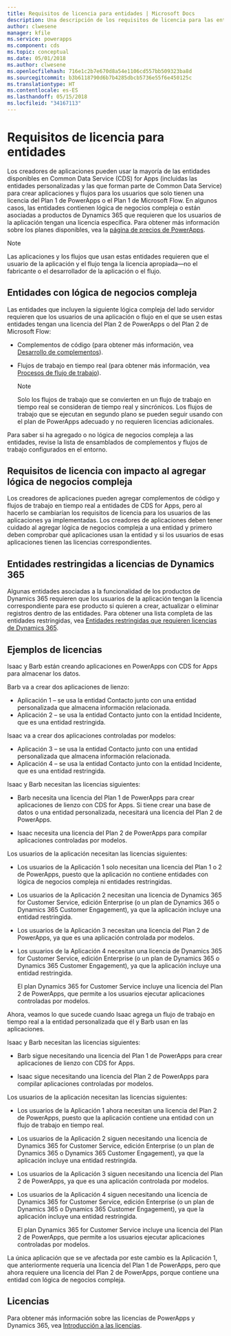 ```yaml
---
title: Requisitos de licencia para entidades | Microsoft Docs
description: Una descripción de los requisitos de licencia para las entidades en Common Data Service (CDS) for Apps.
author: clwesene
manager: kfile
ms.service: powerapps
ms.component: cds
ms.topic: conceptual
ms.date: 05/01/2018
ms.author: clwesene
ms.openlocfilehash: 716e1c2b7e670d8a54e1106cd557bb509323ba8d
ms.sourcegitcommit: b3b6118790d6b7b4285dbcb5736e55f6e450125c
ms.translationtype: HT
ms.contentlocale: es-ES
ms.lasthandoff: 05/15/2018
ms.locfileid: "34167113"
---
```

# <a name="license-requirements-for-entities"></a>Requisitos de licencia para entidades
Los creadores de aplicaciones pueden usar la mayoría de las entidades disponibles en Common Data Service (CDS) for Apps (incluidas las entidades personalizadas y las que forman parte de Common Data Service) para crear aplicaciones y flujos para los usuarios que solo tienen una licencia del Plan 1 de PowerApps o el Plan 1 de Microsoft Flow. En algunos casos, las entidades contienen lógica de negocios compleja o están asociadas a productos de Dynamics 365 que requieren que los usuarios de la aplicación tengan una licencia específica. Para obtener más información sobre los planes disponibles, vea la [página de precios de PowerApps](https://powerapps.microsoft.com/pricing).

> [!NOTE]
> Las aplicaciones y los flujos que usan estas entidades requieren que el usuario de la aplicación y el flujo tenga la licencia apropiada&mdash;no el fabricante o el desarrollador de la aplicación o el flujo.

## <a name="entities-with-complex-business-logic"></a>Entidades con lógica de negocios compleja
Las entidades que incluyen la siguiente lógica compleja del lado servidor requieren que los usuarios de una aplicación o flujo en el que se usen estas entidades tengan una licencia del Plan 2 de PowerApps o del Plan 2 de Microsoft Flow:

* Complementos de código (para obtener más información, vea [Desarrollo de complementos](https://docs.microsoft.com/dynamics365/customer-engagement/developer/plugin-development)).
* Flujos de trabajo en tiempo real (para obtener más información, vea [Procesos de flujo de trabajo](https://docs.microsoft.com/dynamics365/customer-engagement/customize/workflow-processes)).

    > [!NOTE]
    >  Solo los flujos de trabajo que se convierten en un flujo de trabajo en tiempo real se consideran de tiempo real y sincrónicos. Los flujos de trabajo que se ejecutan en segundo plano se pueden seguir usando con el plan de PowerApps adecuado y no requieren licencias adicionales.

Para saber si ha agregado o no lógica de negocios compleja a las entidades, revise la lista de ensamblados de complementos y flujos de trabajo configurados en el entorno.

## <a name="impacting-license-requirements-when-adding-complex-business-logic"></a>Requisitos de licencia con impacto al agregar lógica de negocios compleja
Los creadores de aplicaciones pueden agregar complementos de código y flujos de trabajo en tiempo real a entidades de CDS for Apps, pero al hacerlo se cambiarían los requisitos de licencia para los usuarios de las aplicaciones ya implementadas. Los creadores de aplicaciones deben tener cuidado al agregar lógica de negocios compleja a una entidad y primero deben comprobar qué aplicaciones usan la entidad y si los usuarios de esas aplicaciones tienen las licencias correspondientes.

## <a name="entities-restricted-to-dynamics-365-licenses"></a>Entidades restringidas a licencias de Dynamics 365
Algunas entidades asociadas a la funcionalidad de los productos de Dynamics 365 requieren que los usuarios de la aplicación tengan la licencia correspondiente para ese producto si quieren a crear, actualizar o eliminar registros dentro de las entidades. Para obtener una lista completa de las entidades restringidas, vea [Entidades restringidas que requieren licencias de Dynamics 365](data-platform-restricted-entities.md).

## <a name="licensing-example"></a>Ejemplos de licencias
Isaac y Barb están creando aplicaciones en PowerApps con CDS for Apps para almacenar los datos.

Barb va a crear dos aplicaciones de lienzo:

* Aplicación 1 &ndash; se usa la entidad Contacto junto con una entidad personalizada que almacena información relacionada.
* Aplicación 2 &ndash; se usa la entidad Contacto junto con la entidad Incidente, que es una entidad restringida.

Isaac va a crear dos aplicaciones controladas por modelos:

* Aplicación 3 &ndash; se usa la entidad Contacto junto con una entidad personalizada que almacena información relacionada.
* Aplicación 4 &ndash; se usa la entidad Contacto junto con la entidad Incidente, que es una entidad restringida.

Isaac y Barb necesitan las licencias siguientes:
* Barb necesita una licencia del Plan 1 de PowerApps para crear aplicaciones de lienzo con CDS for Apps. Si tiene crear una base de datos o una entidad personalizada, necesitará una licencia del Plan 2 de PowerApps.

* Isaac necesita una licencia del Plan 2 de PowerApps para compilar aplicaciones controladas por modelos.

Los usuarios de la aplicación necesitan las licencias siguientes:
* Los usuarios de la Aplicación 1 solo necesitan una licencia del Plan 1 o 2 de PowerApps, puesto que la aplicación no contiene entidades con lógica de negocios compleja ni entidades restringidas.

* Los usuarios de la Aplicación 2 necesitan una licencia de Dynamics 365 for Customer Service, edición Enterprise (o un plan de Dynamics 365 o Dynamics 365 Customer Engagement), ya que la aplicación incluye una entidad restringida.

* Los usuarios de la Aplicación 3 necesitan una licencia del Plan 2 de PowerApps, ya que es una aplicación controlada por modelos.

* Los usuarios de la Aplicación 4 necesitan una licencia de Dynamics 365 for Customer Service, edición Enterprise (o un plan de Dynamics 365 o Dynamics 365 Customer Engagement), ya que la aplicación incluye una entidad restringida.

    El plan Dynamics 365 for Customer Service incluye una licencia del Plan 2 de PowerApps, que permite a los usuarios ejecutar aplicaciones controladas por modelos.

Ahora, veamos lo que sucede cuando Isaac agrega un flujo de trabajo en tiempo real a la entidad personalizada que él y Barb usan en las aplicaciones.

Isaac y Barb necesitan las licencias siguientes:
* Barb sigue necesitando una licencia del Plan 1 de PowerApps para crear aplicaciones de lienzo con CDS for Apps.

* Isaac sigue necesitando una licencia del Plan 2 de PowerApps para compilar aplicaciones controladas por modelos.

Los usuarios de la aplicación necesitan las licencias siguientes:
* Los usuarios de la Aplicación 1 ahora necesitan una licencia del Plan 2 de PowerApps, puesto que la aplicación contiene una entidad con un flujo de trabajo en tiempo real.

* Los usuarios de la Aplicación 2 siguen necesitando una licencia de Dynamics 365 for Customer Service, edición Enterprise (o un plan de Dynamics 365 o Dynamics 365 Customer Engagement), ya que la aplicación incluye una entidad restringida. 

* Los usuarios de la Aplicación 3 siguen necesitando una licencia del Plan 2 de PowerApps, ya que es una aplicación controlada por modelos.

* Los usuarios de la Aplicación 4 siguen necesitando una licencia de Dynamics 365 for Customer Service, edición Enterprise (o un plan de Dynamics 365 o Dynamics 365 Customer Engagement), ya que la aplicación incluye una entidad restringida.

    El plan Dynamics 365 for Customer Service incluye una licencia del Plan 2 de PowerApps, que permite a los usuarios ejecutar aplicaciones controladas por modelos.

La única aplicación que se ve afectada por este cambio es la Aplicación 1, que anteriormente requería una licencia del Plan 1 de PowerApps, pero que ahora requiere una licencia del Plan 2 de PowerApps, porque contiene una entidad con lógica de negocios compleja. 

## <a name="licensing"></a>Licencias
Para obtener más información sobre las licencias de PowerApps y Dynamics 365, vea [Introducción a las licencias](../../administrator/pricing-billing-skus.md).
